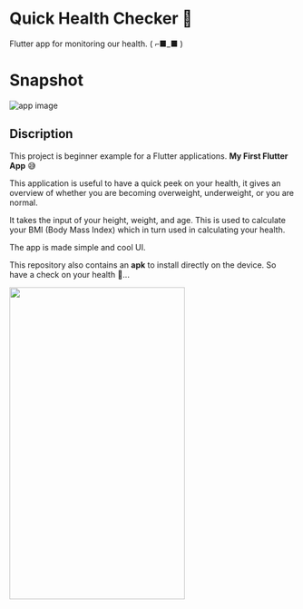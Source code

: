 # Quick Health Checker 💪

Flutter app for monitoring our health. ( ⌐■_■ )

# Snapshot
![app image](https://github.com/ralphcoder/quick-health-checker/blob/master/covid%20health_compressed.jpg)

## Discription

This project is beginner example for a Flutter applications.
**My First Flutter App** 😅

This application is useful to have a quick peek on your health, it gives an overview of whether you are becoming overweight, underweight, or you are normal.

It takes the input of your height, weight, and age. This is used to calculate your BMI (Body Mass Index) which in turn used in calculating your health.

The app is made simple and cool UI.

This repository also contains an **apk** to install directly on the device. 
So have a check on your health 💪...


<img align="left" width="309" height="550" src="https://github.com/ralphcoder/quick-health-checker/blob/master/repeater.gif">

